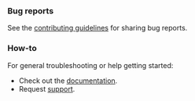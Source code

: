 ### Bug reports

See the [contributing guidelines](CONTRIBUTING.md) for sharing bug reports.

### How-to

For general troubleshooting or help getting started:

- Check out the [documentation](https://developer.abnamro.com/).
- Request [support](https://developer.abnamro.com/support).
